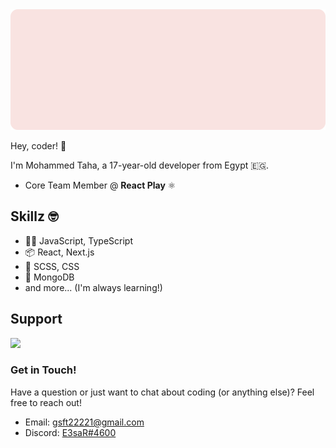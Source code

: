 <div align="center">
  <img src="./banner.svg" />
</div>

Hey, coder! 👋

I'm Mohammed Taha, a 17-year-old developer from Egypt 🇪🇬.

- Core Team Member @ **React Play** ⚛


## Skillz 🤓

- 👨‍💻 JavaScript, TypeScript
- 📦 React, Next.js
- 🎨 SCSS, CSS
- 📀 MongoDB
- and more... (I'm always learning!)

## Support

<a href="https://ko-fi.com/taha"><img height="96px" src="https://storage.ko-fi.com/cdn/brandasset/kofi_bg_tag_white.png" /></a>

### Get in Touch!

Have a question or just want to chat about coding (or anything else)? Feel free to reach out!

- Email: gsft22221@gmail.com
- Discord: [E3saR#4600](https://discordapp.com/users/737008889194741810)
